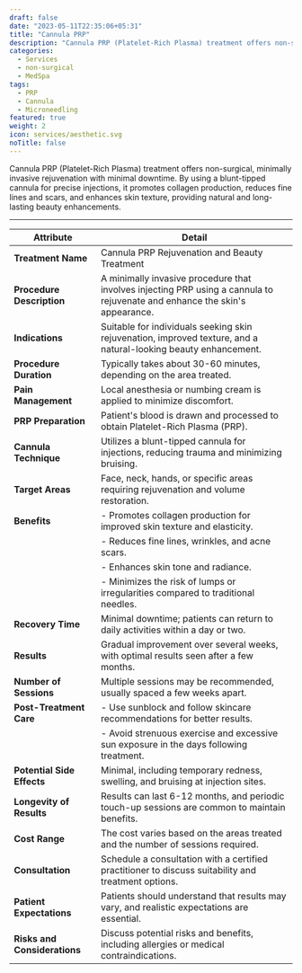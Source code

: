 ```yaml
---
draft: false
date: "2023-05-11T22:35:06+05:31"
title: "Cannula PRP"
description: "Cannula PRP (Platelet-Rich Plasma) treatment offers non-surgical, minimally invasive rejuvenation with minimal downtime. By using a blunt-tipped cannula for precise injections, it promotes collagen production, reduces fine lines and scars, and enhances skin texture, providing natural and long-lasting beauty enhancements."
categories:
  - Services
  - non-surgical
  - MedSpa
tags:
  - PRP
  - Cannula
  - Microneedling
featured: true
weight: 2
icon: services/aesthetic.svg
noTitle: false
---
```


Cannula PRP (Platelet-Rich Plasma) treatment offers non-surgical, minimally invasive rejuvenation with minimal downtime. By using a blunt-tipped cannula for precise injections, it promotes collagen production, reduces fine lines and scars, and enhances skin texture, providing natural and long-lasting beauty enhancements.

---
| Attribute                     | Detail                                                                      |
| ----------------------------- | --------------------------------------------------------------------------- |
| **Treatment Name**            | Cannula PRP Rejuvenation and Beauty Treatment                                |
| **Procedure Description**     | A minimally invasive procedure that involves injecting PRP using a cannula to rejuvenate and enhance the skin's appearance. |
| **Indications**               | Suitable for individuals seeking skin rejuvenation, improved texture, and a natural-looking beauty enhancement. |
| **Procedure Duration**        | Typically takes about 30-60 minutes, depending on the area treated.         |
| **Pain Management**           | Local anesthesia or numbing cream is applied to minimize discomfort.       |
| **PRP Preparation**           | Patient's blood is drawn and processed to obtain Platelet-Rich Plasma (PRP). |
| **Cannula Technique**         | Utilizes a blunt-tipped cannula for injections, reducing trauma and minimizing bruising. |
| **Target Areas**              | Face, neck, hands, or specific areas requiring rejuvenation and volume restoration. |
| **Benefits**                  | - Promotes collagen production for improved skin texture and elasticity.    |
|                              | - Reduces fine lines, wrinkles, and acne scars.                              |
|                              | - Enhances skin tone and radiance.                                          |
|                              | - Minimizes the risk of lumps or irregularities compared to traditional needles. |
| **Recovery Time**             | Minimal downtime; patients can return to daily activities within a day or two. |
| **Results**                   | Gradual improvement over several weeks, with optimal results seen after a few months. |
| **Number of Sessions**        | Multiple sessions may be recommended, usually spaced a few weeks apart.    |
| **Post-Treatment Care**       | - Use sunblock and follow skincare recommendations for better results.      |
|                              | - Avoid strenuous exercise and excessive sun exposure in the days following treatment. |
| **Potential Side Effects**    | Minimal, including temporary redness, swelling, and bruising at injection sites. |
| **Longevity of Results**      | Results can last 6-12 months, and periodic touch-up sessions are common to maintain benefits. |
| **Cost Range**                | The cost varies based on the areas treated and the number of sessions required. |
| **Consultation**              | Schedule a consultation with a certified practitioner to discuss suitability and treatment options. |
| **Patient Expectations**      | Patients should understand that results may vary, and realistic expectations are essential. |
| **Risks and Considerations**  | Discuss potential risks and benefits, including allergies or medical contraindications. |
